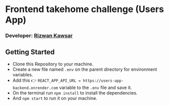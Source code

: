 # Frontend takehome challenge (Users App)

### Developer: [Rizwan Kawsar](https://github.com/RK-404/)

## Getting Started
- Clone this Repository to your machine.
- Create a new file named `.env` on the parent directory for environment variables.
- Add this 👉 `REACT_APP_API_URL = https://users-app-backend.onrender.com` variable to the `.env` file and save it.
- On the terminal run `npm install` to install the dependencies.
- And `npm start` to run it on your machine.
